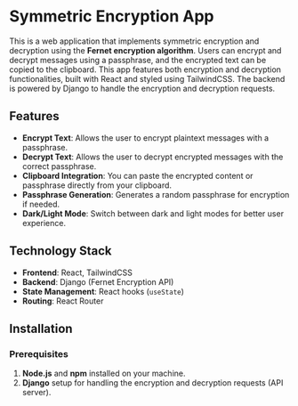 # Symmetric Encryption App

This is a web application that implements symmetric encryption and decryption using the **Fernet encryption algorithm**. Users can encrypt and decrypt messages using a passphrase, and the encrypted text can be copied to the clipboard. This app features both encryption and decryption functionalities, built with React and styled using TailwindCSS. The backend is powered by Django to handle the encryption and decryption requests.

## Features

- **Encrypt Text**: Allows the user to encrypt plaintext messages with a passphrase.
- **Decrypt Text**: Allows the user to decrypt encrypted messages with the correct passphrase.
- **Clipboard Integration**: You can paste the encrypted content or passphrase directly from your clipboard.
- **Passphrase Generation**: Generates a random passphrase for encryption if needed.
- **Dark/Light Mode**: Switch between dark and light modes for better user experience.

## Technology Stack

- **Frontend**: React, TailwindCSS
- **Backend**: Django (Fernet Encryption API)
- **State Management**: React hooks (`useState`)
- **Routing**: React Router


## Installation

### Prerequisites

1. **Node.js** and **npm** installed on your machine.
2. **Django** setup for handling the encryption and decryption requests (API server).

